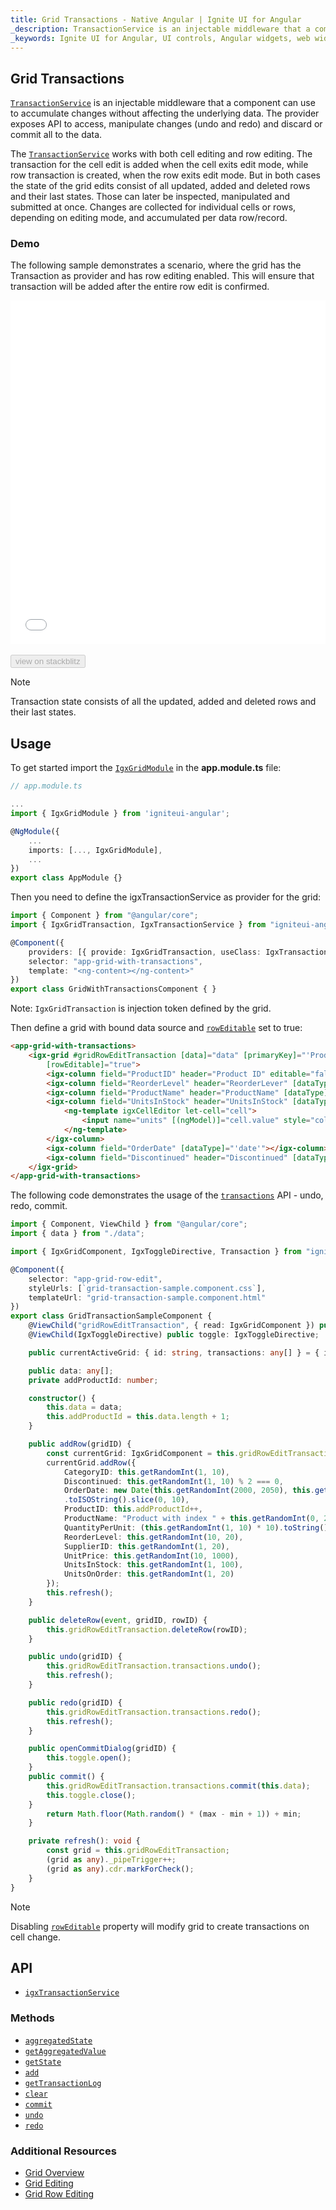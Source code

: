 ```yaml
---
title: Grid Transactions - Native Angular | Ignite UI for Angular
_description: TransactionService is an injectable middleware that a component can use to accumulate changes without affecting the underlying data. The provider exposes API to access, manipulate changes (undo and redo) and discard or commit all to the data.
_keywords: Ignite UI for Angular, UI controls, Angular widgets, web widgets, UI widgets, Angular, Native Angular Components Suite, Native Angular Controls, Native Angular Components Library, Native Angular Component, Angular Grid, Angular Data Grid component, Angular Data Grid control, Angular Grid component, Angular Grid control, Angular High Performance Grid, Cell Editing, Row Editing, Batch Updating, Batch Editing, Transactions
---
```


## Grid Transactions

[`TransactionService`]({environment:angularApiUrl}/classes/igxtransactionservice.html) is an injectable middleware that a component can use to accumulate changes without affecting the underlying data. The provider exposes API to access, manipulate changes (undo and redo) and discard or commit all to the data.

The [`TransactionService`]({environment:angularApiUrl}/classes/igxtransactionservice.html) works with both cell editing and row editing. The transaction for the cell edit is added when the cell exits edit mode, while row transaction is created, when the row exits edit mode. But in both cases the state of the grid edits consist of all updated, added and deleted rows and their last states. Those can later be inspected, manipulated and submitted at once. Changes are collected for individual cells or rows, depending on editing mode, and accumulated per data row/record.

### Demo

The following sample demonstrates a scenario, where the grid has the Transaction as provider and has row editing enabled. This will ensure that transaction will be added after the entire row edit is confirmed.

<div class="sample-container loading" style="height:550px">
    <iframe id="grid-transaction-sample-iframe" src='{environment:demosBaseUrl}/grid-transaction' width="100%" height="100%" seamless frameBorder="0" onload="onSampleIframeContentLoaded(this);"></iframe>
</div>
<br/>
<div>
<button data-localize="stackblitz" disabled class="stackblitz-btn" data-iframe-id="grid-transaction-sample-iframe" data-demos-base-url="{environment:demosBaseUrl}">view on stackblitz</button>
</div>
<div class="divider--half"></div>

> [!NOTE]
> Transaction state consists of all the updated, added and deleted rows and their last states.

## Usage
To get started import the [`IgxGridModule`]({environment:angularApiUrl}/classes/igxgridmodule.html) in the **app.module.ts** file:

```typescript
// app.module.ts

...
import { IgxGridModule } from 'igniteui-angular';

@NgModule({
    ...
    imports: [..., IgxGridModule],
    ...
})
export class AppModule {}
```

Then you need to define the igxTransactionService as provider for the grid:

```typescript
import { Component } from "@angular/core";
import { IgxGridTransaction, IgxTransactionService } from "igniteui-angular";

@Component({
    providers: [{ provide: IgxGridTransaction, useClass: IgxTransactionService }],
    selector: "app-grid-with-transactions",
    template: "<ng-content></ng-content>"
})
export class GridWithTransactionsComponent { }

```

Note: `IgxGridTransaction` is injection token defined by the grid.

Then define a grid with bound data source and [`rowEditable`]({environment:angularApiUrl}/classes/igxgridcomponent.html#roweditable) set to true:

```html
<app-grid-with-transactions>
    <igx-grid #gridRowEditTransaction [data]="data" [primaryKey]="'ProductID'" width="100%" height="500px"
        [rowEditable]="true">
        <igx-column field="ProductID" header="Product ID" editable="false"></igx-column>
        <igx-column field="ReorderLevel" header="ReorderLever" [dataType]="'number'"></igx-column>
        <igx-column field="ProductName" header="ProductName" [dataType]="'string'"></igx-column>
        <igx-column field="UnitsInStock" header="UnitsInStock" [dataType]="'number'">
            <ng-template igxCellEditor let-cell="cell">
                <input name="units" [(ngModel)]="cell.value" style="color: black" />
            </ng-template>
        </igx-column>
        <igx-column field="OrderDate" [dataType]="'date'"></igx-column>
        <igx-column field="Discontinued" header="Discontinued" [dataType]="'boolean'"></igx-column>
    </igx-grid>
</app-grid-with-transactions>
```

The following code demonstrates the usage of the [`transactions`]({environment:angularApiUrl}/classes/igxtransactionservice.html#) API - undo, redo, commit.

```typescript
import { Component, ViewChild } from "@angular/core";
import { data } from "./data";

import { IgxGridComponent, IgxToggleDirective, Transaction } from "igniteui-angular";

@Component({
    selector: "app-grid-row-edit",
    styleUrls: [`grid-transaction-sample.component.css`],
    templateUrl: "grid-transaction-sample.component.html"
})
export class GridTransactionSampleComponent {
    @ViewChild("gridRowEditTransaction", { read: IgxGridComponent }) public gridRowEditTransaction: IgxGridComponent;
    @ViewChild(IgxToggleDirective) public toggle: IgxToggleDirective;

    public currentActiveGrid: { id: string, transactions: any[] } = { id: "", transactions: [] };

    public data: any[];
    private addProductId: number;

    constructor() {
        this.data = data;
        this.addProductId = this.data.length + 1;
    }

    public addRow(gridID) {
        const currentGrid: IgxGridComponent = this.gridRowEditTransaction;
        currentGrid.addRow({
            CategoryID: this.getRandomInt(1, 10),
            Discontinued: this.getRandomInt(1, 10) % 2 === 0,
            OrderDate: new Date(this.getRandomInt(2000, 2050), this.getRandomInt(0, 11), this.getRandomInt(1, 25))
            .toISOString().slice(0, 10),
            ProductID: this.addProductId++,
            ProductName: "Product with index " + this.getRandomInt(0, 20),
            QuantityPerUnit: (this.getRandomInt(1, 10) * 10).toString() + " pcs.",
            ReorderLevel: this.getRandomInt(10, 20),
            SupplierID: this.getRandomInt(1, 20),
            UnitPrice: this.getRandomInt(10, 1000),
            UnitsInStock: this.getRandomInt(1, 100),
            UnitsOnOrder: this.getRandomInt(1, 20)
        });
        this.refresh();
    }

    public deleteRow(event, gridID, rowID) {
        this.gridRowEditTransaction.deleteRow(rowID);
    }

    public undo(gridID) {
        this.gridRowEditTransaction.transactions.undo();
        this.refresh();
    }

    public redo(gridID) {
        this.gridRowEditTransaction.transactions.redo();
        this.refresh();
    }

    public openCommitDialog(gridID) {
        this.toggle.open();
    }
    public commit() {
        this.gridRowEditTransaction.transactions.commit(this.data);
        this.toggle.close();
    }
        return Math.floor(Math.random() * (max - min + 1)) + min;
    }

    private refresh(): void {
        const grid = this.gridRowEditTransaction;
        (grid as any)._pipeTrigger++;
        (grid as any).cdr.markForCheck();
    }
}

```
> [!NOTE]
> Disabling [`rowEditable`]({environment:angularApiUrl}/classes/igxgridcomponent.html#roweditable) property will modify grid to create transactions on cell change.

## API

* [`igxTransactionService`]({environment:angularApiUrl}/classes/igxtransactionservice.html)

### Methods


* [`aggregatedState`]({environment:angularApiUrl}/classes/igxtransactionservice.html#aggregatedstate)
* [`getAggregatedValue`]({environment:angularApiUrl}/classes/igxtransactionservice.html#getaggregatedvalue)
* [`getState`]({environment:angularApiUrl}/classes/igxtransactionservice.html#getstate)
* [`add`]({environment:angularApiUrl}/classes/igxtransactionservice.html#add)
* [`getTransactionLog`]({environment:angularApiUrl}/classes/igxtransactionservice.html#gettransactionlog)
* [`clear`]({environment:angularApiUrl}/classes/igxtransactionservice.html#clear)
* [`commit`]({environment:angularApiUrl}/classes/igxtransactionservice.html#commit)
* [`undo`]({environment:angularApiUrl}/classes/igxtransactionservice.html#undo)
* [`redo`]({environment:angularApiUrl}/classes/igxtransactionservice.html#redo)

### Additional Resources

* [Grid Overview](grid.md)
* [Grid Editing](grid_editing.md)
* [Grid Row Editing](grid_row_editing.md)